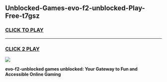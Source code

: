 
## Unblocked-Games-evo-f2-unblocked-Play-Free-t7gsz
<h3>
<a href="https://premium76.site?title=evo-f2-unblocked&ref=10A">CLICK TO PLAY</a></h3>
<hr>

<h3>
<a href="https://premium76.site?title=evo-f2-unblocked&ref=10A">CLICK 2 PLAY</a>
  
</h3>

<a href="https://premium76.site?title=evo-f2-unblocked&ref=10A"><img src="https://clearcache.store/games.png"></a>


**evo-f2-unblocked games unblocked: Your Gateway to Fun and Accessible Online Gaming**
